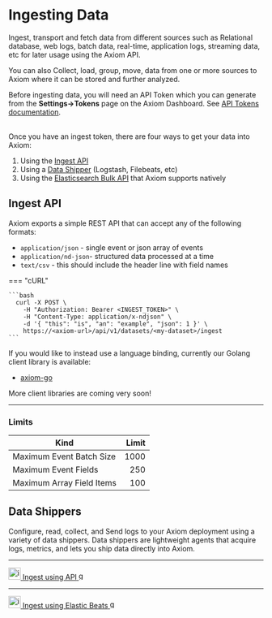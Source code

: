 <div class="axi-header">
  <h1>Ingesting Data</h1>
</div>

Ingest, transport and fetch data from different sources such as Relational database, web logs, batch data, real-time, application logs, streaming data, etc for later usage using the Axiom API. 

You can also Collect, load, group, move, data from one or more sources to Axiom where it can be stored and further analyzed.

Before ingesting data, you will need an API Token which you can generate from the **Settings->Tokens** page on the Axiom Dashboard. See [API Tokens documentation](/usage/settings#api-tokens).

<br />
 Once you have an ingest token, there are four ways to get your data into Axiom:

1. Using the [Ingest API](#ingest-api)
2. Using a [Data Shipper](#data-shippers) (Logstash, Filebeats, etc)
4. Using the [Elasticsearch Bulk API](/data-shippers/api) that Axiom supports natively

## Ingest API

Axiom exports a simple REST API that can accept any of the following formats:

- `application/json` - single event or json array of events
- `application/nd-json`- structured data processed at a time
- `text/csv` - this should include the header line with field names

=== "cURL"

    ```bash
      curl -X POST \
        -H "Authorization: Bearer <INGEST_TOKEN>" \
        -H "Content-Type: application/x-ndjson" \
        -d '{ "this": "is", "an": "example", "json": 1 }' \
        https://<axiom-url>/api/v1/datasets/<my-dataset>/ingest
    ``` 

If you would like to instead use a language binding, currently our Golang client library is available:

- [axiom-go](https://github.com/axiomhq/axiom-go)

More client libraries are coming very soon!

---

### Limits

| Kind                      | Limit |
| ------------------------- | ----: |
| Maximum Event Batch Size  |  1000 |
| Maximum Event Fields      |   250 |
| Maximum Array Field Items |   100 |

## Data Shippers

Configure, read, collect, and Send logs to your Axiom deployment using a variety of data shippers. Data shippers are lightweight agents that acquire logs, metrics, and lets you ship data directly into Axiom. 

---

<a class="axi-link-button" href="/data-shippers/api" title="API Compatibility">
  <img src="/assets/integrate.svg" width=24 alt="integrations icon" />
  <span>Ingest using API</span>
  <img src="/assets/chevron-right.svg" width=16 alt="go" />
</a>

---

<a class="axi-link-button" href="/data-shippers/elastic-beats" title="Elastic Beats">
  <img src="/assets/integrate.svg" width=24 alt="integrations icon" />
  <span>Ingest using Elastic Beats</span>
  <img src="/assets/chevron-right.svg" width=16 alt="go" />
</a>
